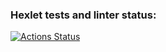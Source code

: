 ### Hexlet tests and linter status:
[![Actions Status](https://github.com/amairot/frontend-project-46/workflows/hexlet-check/badge.svg)](https://github.com/amairot/frontend-project-46/actions)